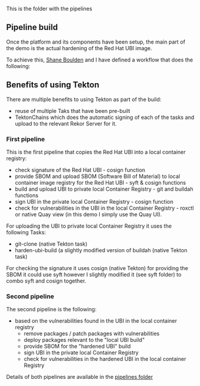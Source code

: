 This is the folder with the pipelines


## Pipeline build

Once the platform and its components have been setup, the main part of the demo is the actual hardening of the Red Hat UBI image.

To achieve this, [Shane Boulden](https://github.com/shaneboulden) and I have defined a workflow that does the following: 


## Benefits of using Tekton

There are multiple benefits to using Tekton as part of the build:
 - reuse of multiple Taks that have been pre-built
 - TektonChains which does the automatic signing of each of the tasks and upload to the relevant Rekor Server for it.


### First pipeline

This is the first pipeline that copies the Red Hat UBI into a local container registry:
 - check signature of the Red Hat UBI - cosign function
 - provide SBOM and upload SBOM (Software Bill of Material) to local container image registry for the Red Hat UBI - syft & cosign functions
 - build and upload UBI to private local Container Registry - git and buildah functions
 - sign UBI in the private local Container Registry - cosign function
 - check for vulnerabilities in the UBI in the local Container Registry - roxctl or native Quay view (in this demo I simply use the Quay UI).
    

For uploading the UBI to private local Container Registry it uses the following Tasks:
 - git-clone (native Tekton task)
 - harden-ubi-build (a slightly modified version of buildah (native Tekton task) 


For checking the signature it uses cosign (native Tekton)
for providing the SBOM it could use syft however I slightly modified it (see syft folder) to combo syft and cosign together.


### Second pipeline


The second pipeline is the following:
 - based on the vulnerabilities found in the UBI in the local container registry
    - remove packages / patch packages with vulnerabilities
    - deploy packages relevant to the "local UBI build"
    - provide SBOM for the "hardened UBI" build
    - sign UBI in the private local Container Registry
    - check for vulnerabilities in the hardened UBI in the local container Registry 

Details of both pipelines are available in the [pipelines folder](https://github.com/SimonDelord/UBI-Security/tree/main/pipelines)


